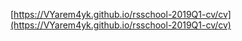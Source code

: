 [https://VYarem4yk.github.io/rsschool-2019Q1-cv/cv](https://VYarem4yk.github.io/rsschool-2019Q1-cv/cv)